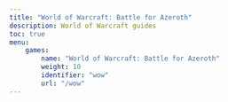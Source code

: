```yaml
---
title: "World of Warcraft: Battle for Azeroth"
description: World of Warcraft guides
toc: true
menu:
    games:
        name: "World of Warcraft: Battle for Azeroth"
        weight: 10
        identifier: "wow"
        url: "/wow"
---
```

